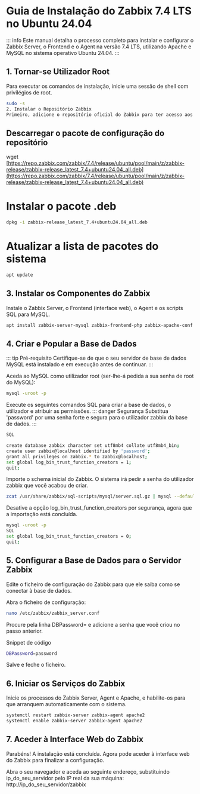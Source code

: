 # Guia de Instalação do Zabbix 7.4 LTS no Ubuntu 24.04

::: info
Este manual detalha o processo completo para instalar e configurar o Zabbix Server, o Frontend e o Agent na versão 7.4 LTS, utilizando Apache e MySQL no sistema operativo Ubuntu 24.04.
:::

## 1. Tornar-se Utilizador Root

Para executar os comandos de instalação, inicie uma sessão de shell com privilégios de root.

```bash
sudo -s
2. Instalar o Repositório Zabbix
Primeiro, adicione o repositório oficial do Zabbix para ter acesso aos pacotes de instalação.
```

## Descarregar o pacote de configuração do repositório
wget [https://repo.zabbix.com/zabbix/7.4/release/ubuntu/pool/main/z/zabbix-release/zabbix-release_latest_7.4+ubuntu24.04_all.deb](https://repo.zabbix.com/zabbix/7.4/release/ubuntu/pool/main/z/zabbix-release/zabbix-release_latest_7.4+ubuntu24.04_all.deb)

# Instalar o pacote .deb
```bash
dpkg -i zabbix-release_latest_7.4+ubuntu24.04_all.deb
```

# Atualizar a lista de pacotes do sistema
```bash
apt update
```

## 3. Instalar os Componentes do Zabbix
Instale o Zabbix Server, o Frontend (interface web), o Agent e os scripts SQL para MySQL.

```bash
apt install zabbix-server-mysql zabbix-frontend-php zabbix-apache-conf zabbix-sql-scripts zabbix-agent
```
## 4. Criar e Popular a Base de Dados

::: tip Pré-requisito
Certifique-se de que o seu servidor de base de dados MySQL está instalado e em execução antes de continuar.
:::

Aceda ao MySQL como utilizador root (ser-lhe-á pedida a sua senha de root do MySQL):

```bash
mysql -uroot -p
```

Execute os seguintes comandos SQL para criar a base de dados, o utilizador e atribuir as permissões.
::: danger Segurança
Substitua 'password' por uma senha forte e segura para o utilizador zabbix da base de dados.
:::
```bash
SQL

create database zabbix character set utf8mb4 collate utf8mb4_bin;
create user zabbix@localhost identified by 'password';
grant all privileges on zabbix.* to zabbix@localhost;
set global log_bin_trust_function_creators = 1;
quit;
```

Importe o schema inicial do Zabbix. O sistema irá pedir a senha do utilizador zabbix que você acabou de criar.
```bash
zcat /usr/share/zabbix/sql-scripts/mysql/server.sql.gz | mysql --default-character-set=utf8mb4 -uzabbix -p zabbix
```
Desative a opção log_bin_trust_function_creators por segurança, agora que a importação está concluída.

```bash
mysql -uroot -p
SQL
set global log_bin_trust_function_creators = 0;
quit;
```

## 5. Configurar a Base de Dados para o Servidor Zabbix
Edite o ficheiro de configuração do Zabbix para que ele saiba como se conectar à base de dados.

Abra o ficheiro de configuração:

```bash
nano /etc/zabbix/zabbix_server.conf
```
Procure pela linha DBPassword= e adicione a senha que você criou no passo anterior.

Snippet de código
```bash
DBPassword=password
```
Salve e feche o ficheiro.

## 6. Iniciar os Serviços do Zabbix
Inicie os processos do Zabbix Server, Agent e Apache, e habilite-os para que arranquem automaticamente com o sistema.

```bash
systemctl restart zabbix-server zabbix-agent apache2
systemctl enable zabbix-server zabbix-agent apache2
```
## 7. Aceder à Interface Web do Zabbix

Parabéns! A instalação está concluída. Agora pode aceder à interface web do Zabbix para finalizar a configuração.

Abra o seu navegador e aceda ao seguinte endereço, substituindo ip_do_seu_servidor pelo IP real da sua máquina:
http://ip_do_seu_servidor/zabbix